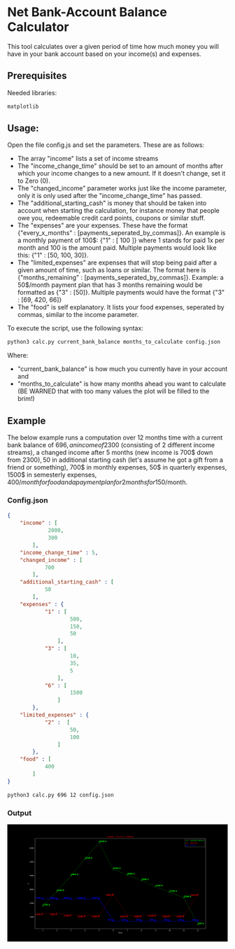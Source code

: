 # Net Bank-Account Balance Calculator

This tool calculates over a given period of time how much money you will have in your bank account based on your income(s) and expenses.

## Prerequisites

Needed libraries:

```python
matplotlib
```

## Usage:

Open the file config.js and set the parameters. These are as follows:

- The array "income" lists a set of income streams
- The "income_change_time" should be set to an amount of months after which your income changes to a new amount. If it doesn't change, set it to Zero (0).
- The "changed_income" parameter works just like the income parameter, only it is only used after the "income_change_time" has passed.
- The "additional_starting_cash" is money that should be taken into account when starting the calculation, for instance money that people owe you, redeemable credit card points, coupons or similar stuff.
- The "expenses" are your expenses. These have the format {"every_x_months" : [payments_seperated_by_commas]}. An example is a monthly payment of 100$: {"1" : [ 100 ]} where 1 stands for paid 1x per month and 100 is the amount paid. Multiple payments would look like this: {"1" : [50, 100, 30]}.
- The "limited_expenses" are expenses that will stop being paid after a given amount of time, such as loans or similar. The format here is {"months_remaining" : [payments_seperated_by_commas]}. Example: a 50$/month payment plan that has 3 months remaining would be formatted as {"3" : [50]}. Multiple payments would have the format {"3" : [69, 420, 66]}
- The "food" is self explanatory. It lists your food expenses, seperated by commas, similar to the income parameter.

To execute the script, use the following syntax:

```bash
python3 calc.py current_bank_balance months_to_calculate config.json 
```

Where:
- "current_bank_balance" is how much you currently have in your account and
- "months_to_calculate" is how many months ahead you want to calculate (BE WARNED that with too many values the plot will be filled to the brim!)

## Example

The below example runs a computation over 12 months time with a current bank balance of 696$, an income of 2300$ (consisting of 2 different income streams), a changed income after 5 months (new income is 700$ down from 2300$), 50$ in additional starting cash (let's assume he got a gift from a friend or something), 700$ in monthly expenses, 50$ in quarterly expenses, 1500$ in semesterly expenses, 400$/month for food and a payment plan for 2 months for 150$/month.

### Config.json

```json
{
	"income" : [
			 2000,
			 300 
		],
	"income_change_time" : 5,
	"changed_income" : [
			700
		],
	"additional_starting_cash" : [
			50
		],
	"expenses" : {
			"1" : [
					500,
					150,
					50
				],
			"3" : [
					10,
					35,
					5
				],
			"6" : [
					1500
				]
		},
	"limited_expenses" : {
			"2" :  [
					50,
					100
				]
		},
	"food" : [
			400
		]
}
```

```bash
python3 calc.py 696 12 config.json 
```

### Output

![alt text](https://raw.githubusercontent.com/leolion3/Portfolio/master/Python/NetworthCalculator/demo.png)
